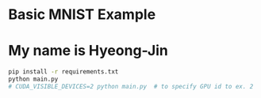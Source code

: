 # Basic MNIST Example
# My name is Hyeong-Jin
```bash
pip install -r requirements.txt
python main.py
# CUDA_VISIBLE_DEVICES=2 python main.py  # to specify GPU id to ex. 2
```